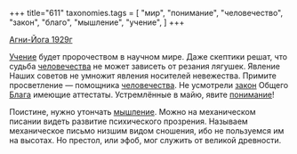 +++
title="611"
taxonomies.tags = [
 "мир",
 "понимание",
 "человечество",
 "закон",
 "благо",
 "мышление",
 "учение",
]
+++

[Агни-Йога 1929г](/agni/1929)

[Учение](/tags/учение) будет пророчеством в научном мире. Даже скептики решат, что судьба [человечества](/tags/человечество) не может зависеть от резания лягушек. Явление Наших советов не умножит явления носителей невежества. Примите просветление — помощника [человечества](/tags/человечество). Не усмотрели [закон](/tags/закон) Общего [Блага](/tags/благо) имеющие аттестаты. Устремлённые в майю, явите [понимание](/tags/понимание)!   

Поистине, нужно утончать [мышление](/tags/мышление). Можно на механическом писании видеть развитие психического прозрения. Называем механическое письмо низшим видом сношения, ибо не пользуемся им на высотах. Но престол, или эфоб, мог служить от великой древности.